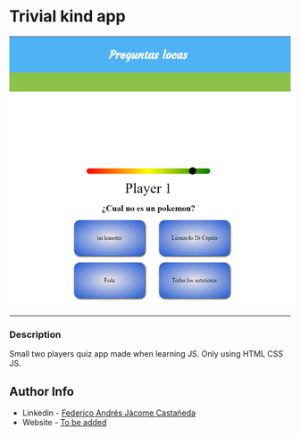 # Trivial kind app

![Project Image](./main_img.png)

---

### Description
Small two players quiz app made when learning JS. Only using HTML CSS JS. 


## Author Info

- Linkedin - [Federico Andrés Jácome Castañeda](https://www.linkedin.com/in/federicojacome/)
- Website - [To be added](https://github.com/federocky)

